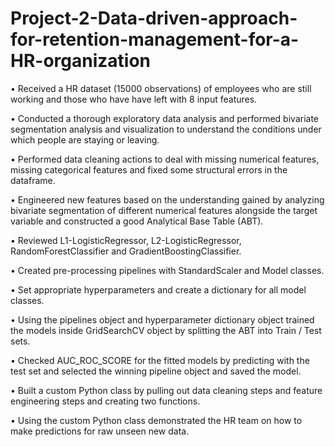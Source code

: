 # Project-2-Data-driven-approach-for-retention-management-for-a-HR-organization

• Received a HR dataset (15000 observations) of employees who are still working and those who have have left with 8 input features.

• Conducted a thorough exploratory data analysis and performed bivariate segmentation analysis and visualization to understand the conditions under which people are staying or leaving.

• Performed data cleaning actions to deal with missing numerical features, missing categorical features and fixed some structural errors in the dataframe.

• Engineered new features based on the understanding gained by analyzing bivariate segmentation of different numerical features alongside the target variable and constructed a good Analytical Base Table (ABT).

• Reviewed L1-LogisticRegressor, L2-LogisticRegressor, RandomForestClassifier and GradientBoostingClassifier.

• Created pre-processing pipelines with StandardScaler and Model classes.

• Set appropriate hyperparameters and create a dictionary for all model classes.

• Using the pipelines object and hyperparameter dictionary object trained the models inside GridSearchCV object by splitting the ABT into Train / Test sets.

• Checked AUC_ROC_SCORE for the fitted models by predicting with the test set and selected the winning pipeline object and saved the model.

• Built a custom Python class by pulling out data cleaning steps and feature engineering steps and creating two functions.

• Using the custom Python class demonstrated the HR team on how to make predictions for raw unseen new data.
